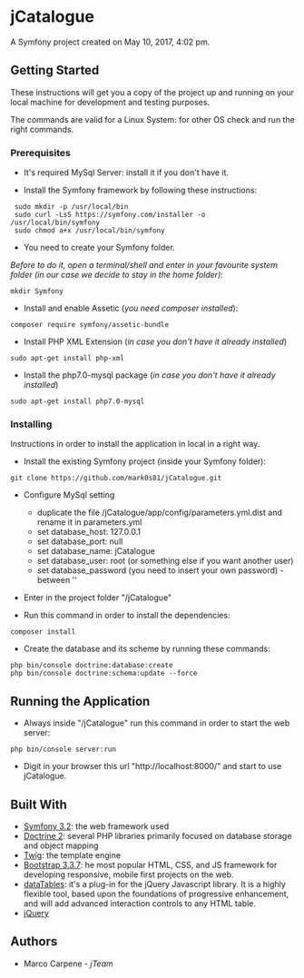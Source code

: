 jCatalogue
==========

A Symfony project created on May 10, 2017, 4:02 pm.


## Getting Started

These instructions will get you a copy of the project up and running on your local machine for development and testing purposes.

The commands are valid for a Linux System: for other OS check and run the right commands.


### Prerequisites

* It's required MySql Server: install it if you don't have it.

* Install the Symfony framework by following these instructions:

```
 sudo mkdir -p /usr/local/bin
 sudo curl -LsS https://symfony.com/installer -o /usr/local/bin/symfony
 sudo chmod a+x /usr/local/bin/symfony
```

* You need to create your Symfony folder.

*Before to do it, open a terminal/shell and enter in your favourite system folder (in our case we decide to stay in the home folder):*

```
mkdir Symfony
```

* Install and enable Assetic (*you need composer installed*):
```
composer require symfony/assetic-bundle
```

* Install PHP XML Extension (*in case you don't have it already installed*)
```
sudo apt-get install php-xml
```

* Install the php7.0-mysql package (*in case you don't have it already installed*)
```
sudo apt-get install php7.0-mysql
```

### Installing
Instructions in order to install the application in local in a right way.

* Install the existing Symfony project (inside your Symfony folder):
```
git clone https://github.com/mark0s81/jCatalogue.git
```

* Configure MySql setting 
    * duplicate the file /jCatalogue/app/config/parameters.yml.dist and rename it in parameters.yml
    * set database_host: 127.0.0.1
    * set database_port: null
    * set database_name: jCatalogue
    * set database_user: root (or something else if you want another user)
    * set database_password (you need to insert your own password) - between ''

* Enter in the project folder "/jCatalogue"

* Run this command in order to install the dependencies:
```
composer install
```

* Create the database and its scheme by running these commands:
```
php bin/console doctrine:database:create
php bin/console doctrine:schema:update --force
```


## Running the Application

* Always inside "/jCatalogue" run this command in order to start the web server:
```
php bin/console server:run
```

* Digit in your browser this url "http://localhost:8000/" and start to use jCatalogue.


## Built With

* [Symfony 3.2](https://symfony.com/): the web framework used
* [Doctrine 2](http://www.doctrine-project.org/): several PHP libraries primarily focused on database storage and object mapping
* [Twig](https://twig.sensiolabs.org/): the template engine
* [Bootstrap 3.3.7](http://getbootstrap.com/): he most popular HTML, CSS, and JS framework for developing responsive, mobile first projects on the web.
* [dataTables](https://datatables.net/): it's a plug-in for the jQuery Javascript library. It is a highly flexible tool, based upon the foundations of progressive enhancement, and will add advanced interaction controls to any HTML table.
* [jQuery](https://jquery.com/)



## Authors

* Marco Carpene - *jTeam*